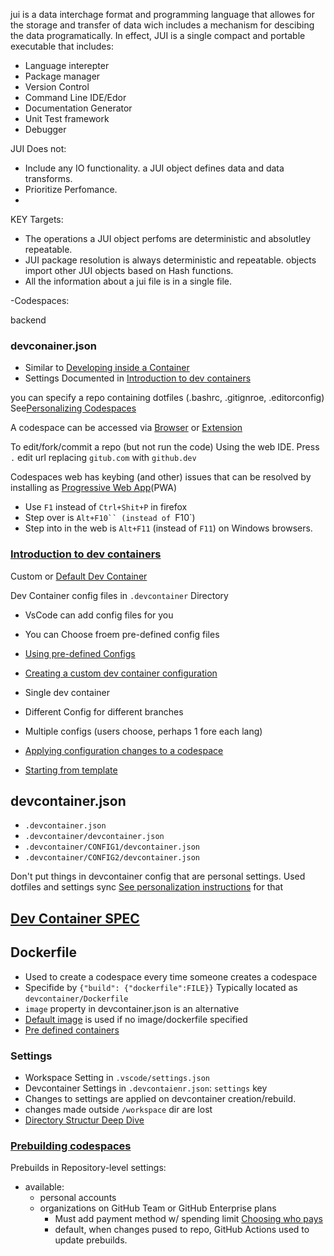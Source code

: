 
jui is a data interchage format and programming language that allowes for the storage and transfer of data wich includes a mechanism for descibing the data programatically. In effect, JUI is a single compact and portable executable that includes:

 - Language interepter
 - Package manager
 - Version Control
 - Command Line IDE/Edor 
 - Documentation Generator 
 - Unit Test framework 
 - Debugger

JUI Does not:
 - Include any IO functionality. a JUI object defines data and data transforms. 
 - Prioritize Perfomance. 
 - 

 KEY Targets:
 - The operations a JUI object perfoms are deterministic and absolutley repeatable.
 - JUI package resolution is always deterministic and repeatable. objects import other JUI objects based on Hash functions. 
 - All the information about a jui file is in a single file.  

 -Codespaces:

 backend
 ### devconainer.json 

 - Similar to [Developing inside a Container](https://code.visualstudio.com/docs/devcontainers/containers)
 - Settings Documented in [Introduction to dev containers
 ](https://docs.github.com/github/developing-online-with-codespaces/configuring-codespaces-for-your-project)

  you can specify a repo containing dotfiles (.bashrc, .gitignroe, .editorconfig) See[Personalizing Codespaces](https://docs.github.com/en/codespaces/customizing-your-codespace/personalizing-github-codespaces-for-your-account)


  A codespace can be accessed via [Browser](https://docs.github.com/github/developing-online-with-codespaces/creating-a-codespace) or [Extension](https://docs.github.com/github/developing-online-with-codespaces/using-codespaces-in-visual-studio-code)

  To edit/fork/commit a repo (but not run the code) Using the web IDE. Press `.` edit url replacing `gitub.com` with `github.dev`  

  Codespaces web has keybing (and other) issues that can be resolved by installing as [Progressive Web App](https://learn.microsoft.com/en-us/microsoft-edge/progressive-web-apps-chromium/)(PWA)

 - Use `F1` instead of `Ctrl+Shit+P` in firefox
 - Step over is `Alt+F10`` (instead of `F10`)
 - Step into in the web is `Alt+F11` (instead of `F11`) on Windows browsers.
 
 
 
 
 
### [Introduction to dev containers](https://docs.github.com/en/codespaces/setting-up-your-project-for-codespaces/adding-a-dev-container-configuration/introduction-to-dev-containers) 

Custom or [Default Dev Container](https://docs.github.com/en/codespaces/setting-up-your-project-for-codespaces/adding-a-dev-container-configuration/introduction-to-dev-containers#using-the-default-dev-container-configuration)

Dev Container config files in `.devcontainer` Directory
 - VsCode can add config files for you
 - You can Choose froem pre-defined config files
 - [Using pre-defined Configs](https://docs.github.com/en/codespaces/setting-up-your-project-for-codespaces/adding-a-dev-container-configuration/introduction-to-dev-containers#using-a-predefined-dev-container-configuration)

 - [Creating a custom dev container configuration](https://docs.github.com/en/codespaces/setting-up-your-project-for-codespaces/adding-a-dev-container-configuration/introduction-to-dev-containers#creating-a-custom-dev-container-configuration)
  - Single dev container
  - Different Config for different branches
  - Multiple configs (users choose, perhaps 1 fore each lang)
  - [Applying configuration changes to a codespace](https://docs.github.com/en/codespaces/setting-up-your-project-for-codespaces/adding-a-dev-container-configuration/introduction-to-dev-containers#applying-configuration-changes-to-a-codespace)
 - [Starting from template](https://docs.github.com/en/codespaces/developing-in-codespaces/creating-a-codespace-from-a-template#publishing-to-a-remote-repository)

 ## devcontainer.json
 - `.devcontainer.json`
 - `.devcontainer/devcontainer.json`
 - `.devcontainer/CONFIG1/devcontainer.json`
 - `.devcontainer/CONFIG2/devcontainer.json`

 Don't put things in devcontainer config that are personal settings. Used dotfiles and settings sync [See personalization instructions](https://docs.github.com/en/codespaces/customizing-your-codespace/personalizing-github-codespaces-for-your-account) for that
## [Dev Container SPEC](https://containers.dev/implementors/spec/)

## Dockerfile

- Used to create a codespace every time someone creates a codespace
- Specifide by `{"build": {"dockerfile":FILE}}` Typically located as `devcontainer/Dockerfile`
- `image` property in devcontainer.json is an alternative
- [Default image](https://github.com/devcontainers/images/tree/main/src/universal) is used if no image/dockerfile specified
- [Pre defined containers](https://github.com/devcontainers/images/tree/main/src)   
 
### Settings
 - Workspace Setting in `.vscode/settings.json`
 - Devcontainer Settings in `.devcontaienr.json`: `settings` key
 - Changes to settings are applied on devcontainer creation/rebuild. 
  - changes made outside `/workspace` dir are lost 
  - [Directory Structur Deep Dive](https://docs.github.com/en/codespaces/getting-started/deep-dive#about-the-directory-structure-of-a-codespace)

  ### [Prebuilding codespaces](https://docs.github.com/en/codespaces/prebuilding-your-codespaces)

Prebuilds in Repository-level settings:
  - available:
    - personal accounts
    - organizations on GitHub Team or GitHub Enterprise plans
      - Must add payment method w/ spending limit [Choosing who pays](https://docs.github.com/en/codespaces/managing-codespaces-for-your-organization/choosing-who-owns-and-pays-for-codespaces-in-your-organization)
      - default, when changes pused to repo, GitHub Actions used to update prebuilds.


